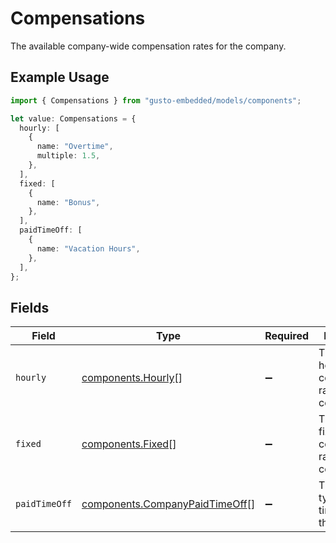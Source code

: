 # Compensations

The available company-wide compensation rates for the company.

## Example Usage

```typescript
import { Compensations } from "gusto-embedded/models/components";

let value: Compensations = {
  hourly: [
    {
      name: "Overtime",
      multiple: 1.5,
    },
  ],
  fixed: [
    {
      name: "Bonus",
    },
  ],
  paidTimeOff: [
    {
      name: "Vacation Hours",
    },
  ],
};
```

## Fields

| Field                                                                            | Type                                                                             | Required                                                                         | Description                                                                      |
| -------------------------------------------------------------------------------- | -------------------------------------------------------------------------------- | -------------------------------------------------------------------------------- | -------------------------------------------------------------------------------- |
| `hourly`                                                                         | [components.Hourly](../../models/components/hourly.md)[]                         | :heavy_minus_sign:                                                               | The available hourly compensation rates for the company.                         |
| `fixed`                                                                          | [components.Fixed](../../models/components/fixed.md)[]                           | :heavy_minus_sign:                                                               | The available fixed compensation rates for the company.                          |
| `paidTimeOff`                                                                    | [components.CompanyPaidTimeOff](../../models/components/companypaidtimeoff.md)[] | :heavy_minus_sign:                                                               | The available types of paid time off for the company.                            |